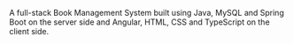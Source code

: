 A full-stack Book Management System built using Java, MySQL and Spring Boot on the server side and Angular, HTML, CSS and TypeScript on the client side.

